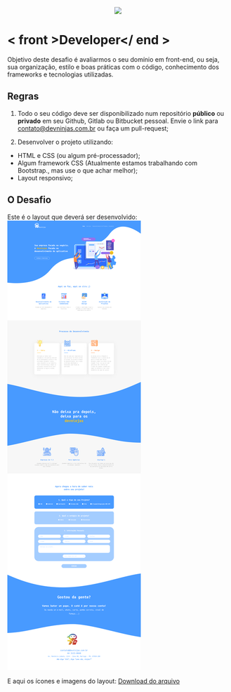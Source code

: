 <p align="center">
  <img src="https://www.devninjas.com.br/wp-content/themes/understrap-child/img/logo-devninjas.png" width="250">
</p>

# < front >Developer</ end >

Objetivo deste desafio é avaliarmos o seu domínio em front-end, ou seja, sua organização, estilo e boas práticas com o código, conhecimento dos frameworks e tecnologias utilizadas.

## Regras

1. Todo o seu código deve ser disponibilizado num repositório **público** ou **privado** em seu Github, Gitlab ou Bitbucket 
pessoal. Envie o link para contato@devninjas.com.br ou faça um pull-request;

2. Desenvolver o projeto utilizando:  

- HTML e CSS (ou algum pré-processador);
- Algum framework CSS (Atualmente estamos trabalhando com Bootstrap., mas use o que achar melhor);
- Layout responsivo;

## O Desafio

Este é o layout que deverá ser desenvolvido:
![layout one page](layout-onepage.png)

E aqui os ícones e imagens do layout:
[Download do arquivo](mockup)